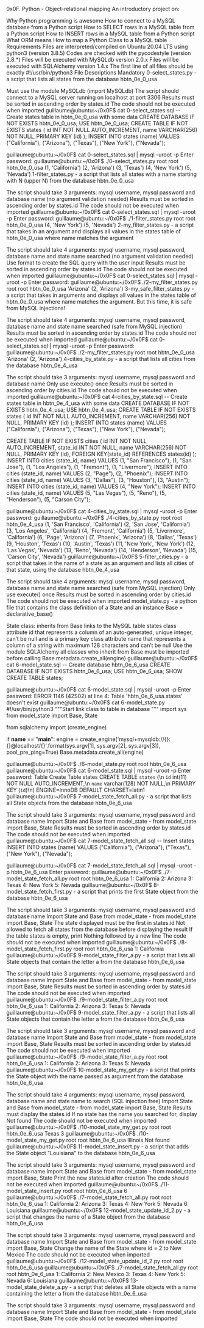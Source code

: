 0x0F. Python - Object-relational mapping
An introductory project on:

Why Python programming is awesome
How to connect to a MySQL database from a Python script
How to SELECT rows in a MySQL table from a Python script
How to INSERT rows in a MySQL table from a Python script
What ORM means
How to map a Python Class to a MySQL table
Requirements
Files are interpreted/compiled on Ubuntu 20.04 LTS using python3 (version 3.8.5)
Codes are checked with the pycodestyle (version 2.8.*)
Files will be executed with MySQLdb version 2.0.x
Files will be executed with SQLAlchemy version 1.4.x
The first line of all files should be exactly #!/usr/bin/python3
File Descriptions
Mandatory
0-select_states.py - a script that lists all states from the database hbtn_0e_0_usa

Must use the module MySQLdb (import MySQLdb)
The script should connect to a MySQL server running on localhost at port 3306
Results must be sorted in ascending order by states.id
The code should not be executed when imported
guillaume@ubuntu:~/0x0F$ cat 0-select_states.sql
-- Create states table in hbtn_0e_0_usa with some data
CREATE DATABASE IF NOT EXISTS hbtn_0e_0_usa;
USE hbtn_0e_0_usa;
CREATE TABLE IF NOT EXISTS states ( 
    id INT NOT NULL AUTO_INCREMENT, 
    name VARCHAR(256) NOT NULL,
    PRIMARY KEY (id)
);
INSERT INTO states (name) VALUES ("California"), ("Arizona"), ("Texas"), ("New York"), ("Nevada");

guillaume@ubuntu:~/0x0F$ cat 0-select_states.sql | mysql -uroot -p
Enter password: 
guillaume@ubuntu:~/0x0F$ ./0-select_states.py root root hbtn_0e_0_usa
(1, 'California')
(2, 'Arizona')
(3, 'Texas')
(4, 'New York')
(5, 'Nevada')
1-filter_states.py - a script that lists all states with a name starting with N (upper N) from the database hbtn_0e_0_usa

The script should take 3 arguments: mysql username, mysql password and database name (no argument validation needed)
Results must be sorted in ascending order by states.id
The code should not be executed when imported
guillaume@ubuntu:~/0x0F$ cat 0-select_states.sql | mysql -uroot -p
Enter password: 
guillaume@ubuntu:~/0x0F$ ./1-filter_states.py root root hbtn_0e_0_usa
(4, 'New York')
(5, 'Nevada')
2-my_filter_states.py - a script that takes in an argument and displays all values in the states table of hbtn_0e_0_usa where name matches the argument

The script should take 4 arguments: mysql username, mysql password, database name and state name searched (no argument validation needed)
Use format to create the SQL query with the user input
Results must be sorted in ascending order by states.id
The code should not be executed when imported
guillaume@ubuntu:~/0x0F$ cat 0-select_states.sql | mysql -uroot -p
Enter password: 
guillaume@ubuntu:~/0x0F$ ./2-my_filter_states.py root root hbtn_0e_0_usa 'Arizona'
(2, 'Arizona')
3-my_safe_filter_states.py - a script that takes in arguments and displays all values in the states table of hbtn_0e_0_usa where name matches the argument. But this time, it is safe from MySQL injections!

The script should take 4 arguments: mysql username, mysql password, database name and state name searched (safe from MySQL injection)
Results must be sorted in ascending order by states.id
The code should not be executed when imported
guillaume@ubuntu:~/0x0F$ cat 0-select_states.sql | mysql -uroot -p
Enter password: 
guillaume@ubuntu:~/0x0F$ ./2-my_filter_states.py root root hbtn_0e_0_usa 'Arizona'
(2, 'Arizona')
4-cities_by_state.py - a script that lists all cities from the database hbtn_0e_4_usa

The script should take 3 arguments: mysql username, mysql password and database name
Only use execute() once
Results must be sorted in ascending order by cities.id
The code should not be executed when imported
guillaume@ubuntu:~/0x0F$ cat 4-cities_by_state.sql
-- Create states table in hbtn_0e_4_usa with some data
CREATE DATABASE IF NOT EXISTS hbtn_0e_4_usa;
USE hbtn_0e_4_usa;
CREATE TABLE IF NOT EXISTS states ( 
    id INT NOT NULL AUTO_INCREMENT, 
    name VARCHAR(256) NOT NULL,
    PRIMARY KEY (id)
);
INSERT INTO states (name) VALUES ("California"), ("Arizona"), ("Texas"), ("New York"), ("Nevada");

CREATE TABLE IF NOT EXISTS cities ( 
    id INT NOT NULL AUTO_INCREMENT, 
    state_id INT NOT NULL,
    name VARCHAR(256) NOT NULL,
    PRIMARY KEY (id),
    FOREIGN KEY(state_id) REFERENCES states(id)
);
INSERT INTO cities (state_id, name) VALUES (1, "San Francisco"), (1, "San Jose"), (1, "Los Angeles"), (1, "Fremont"), (1, "Livermore");
INSERT INTO cities (state_id, name) VALUES (2, "Page"), (2, "Phoenix");
INSERT INTO cities (state_id, name) VALUES (3, "Dallas"), (3, "Houston"), (3, "Austin");
INSERT INTO cities (state_id, name) VALUES (4, "New York");
INSERT INTO cities (state_id, name) VALUES (5, "Las Vegas"), (5, "Reno"), (5, "Henderson"), (5, "Carson City");

guillaume@ubuntu:~/0x0F$ cat 4-cities_by_state.sql | mysql -uroot -p
Enter password: 
guillaume@ubuntu:~/0x0F$ ./4-cities_by_state.py root root hbtn_0e_4_usa
(1, 'San Francisco', 'California')
(2, 'San Jose', 'California')
(3, 'Los Angeles', 'California')
(4, 'Fremont', 'California')
(5, 'Livermore', 'California')
(6, 'Page', 'Arizona')
(7, 'Phoenix', 'Arizona')
(8, 'Dallas', 'Texas')
(9, 'Houston', 'Texas')
(10, 'Austin', 'Texas')
(11, 'New York', 'New York')
(12, 'Las Vegas', 'Nevada')
(13, 'Reno', 'Nevada')
(14, 'Henderson', 'Nevada')
(15, 'Carson City', 'Nevada')
guillaume@ubuntu:~/0x0F$ 
5-filter_cities.py - a script that takes in the name of a state as an argument and lists all cities of that state, using the database hbtn_0e_4_usa

The script should take 4 arguments: mysql username, mysql password, database name and state name searched (safe from MySQL injection)
Only use execute() once
Results must be sorted in ascending order by cities.id
The code should not be executed when imported
model_state.py - a python file that contains the class definition of a State and an instance Base = declarative_base()

State class:
inherits from Base
links to the MySQL table states
class attribute id that represents a column of an auto-generated, unique integer, can’t be null and is a primary key
class attribute name that represents a column of a string with maximum 128 characters and can’t be null
Use the module SQLAlchemy
all classes who inherit from Base must be imported before calling Base.metadata.create_all(engine)
guillaume@ubuntu:~/0x0F$ cat 6-model_state.sql
-- Create database hbtn_0e_6_usa
CREATE DATABASE IF NOT EXISTS hbtn_0e_6_usa;
USE hbtn_0e_6_usa;
SHOW CREATE TABLE states;

guillaume@ubuntu:~/0x0F$ cat 6-model_state.sql | mysql -uroot -p
Enter password: 
ERROR 1146 (42S02) at line 4: Table 'hbtn_0e_6_usa.states' doesn't exist
guillaume@ubuntu:~/0x0F$ cat 6-model_state.py
#!/usr/bin/python3
"""Start link class to table in database 
"""
import sys
from model_state import Base, State

from sqlalchemy import (create_engine)

if __name__ == "__main__":
    engine = create_engine('mysql+mysqldb://{}:{}@localhost/{}'.format(sys.argv[1], sys.argv[2], sys.argv[3]), pool_pre_ping=True)
    Base.metadata.create_all(engine)

guillaume@ubuntu:~/0x0F$ ./6-model_state.py root root hbtn_0e_6_usa
guillaume@ubuntu:~/0x0F$ cat 6-model_state.sql | mysql -uroot -p
Enter password: 
Table   Create Table
states  CREATE TABLE `states` (\n  `id` int(11) NOT NULL AUTO_INCREMENT,\n  `name` varchar(128) NOT NULL,\n  PRIMARY KEY (`id`)\n) ENGINE=InnoDB DEFAULT CHARSET=latin1
guillaume@ubuntu:~/0x0F$ 
7-model_state_fetch_all.py - a script that lists all State objects from the database hbtn_0e_6_usa

The script should take 3 arguments: mysql username, mysql password and database name
Import State and Base from model_state - from model_state import Base, State
Results must be sorted in ascending order by states.id
The code should not be executed when imported
guillaume@ubuntu:~/0x0F$ cat 7-model_state_fetch_all.sql
-- Insert states
INSERT INTO states (name) VALUES ("California"), ("Arizona"), ("Texas"), ("New York"), ("Nevada");

guillaume@ubuntu:~/0x0F$ cat 7-model_state_fetch_all.sql | mysql -uroot -p hbtn_0e_6_usa
Enter password: 
guillaume@ubuntu:~/0x0F$ ./7-model_state_fetch_all.py root root hbtn_0e_6_usa
1: California
2: Arizona
3: Texas
4: New York
5: Nevada
guillaume@ubuntu:~/0x0F$ 
8-model_state_fetch_first.py - a script that prints the first State object from the database hbtn_0e_6_usa

The script should take 3 arguments: mysql username, mysql password and database name
Import State and Base from model_state - from model_state import Base, State
The state displayed must be the first in states.id
Not allowed to fetch all states from the database before displaying the result
If the table states is empty, print Nothing followed by a new line
The code should not be executed when imported
guillaume@ubuntu:~/0x0F$ ./8-model_state_fetch_first.py root root hbtn_0e_6_usa
1: California
guillaume@ubuntu:~/0x0F$
9-model_state_filter_a.py - a script that lists all State objects that contain the letter a from the database hbtn_0e_6_usa

The script should take 3 arguments: mysql username, mysql password and database name
Import State and Base from model_state - from model_state import Base, State
Results must be sorted in ascending order by states.id
The code should not be executed when imported
guillaume@ubuntu:~/0x0F$ ./9-model_state_filter_a.py root root hbtn_0e_6_usa
1: California
2: Arizona
3: Texas
5: Nevada
guillaume@ubuntu:~/0x0F$
9-model_state_filter_a.py - a script that lists all State objects that contain the letter a from the database hbtn_0e_6_usa

The script should take 3 arguments: mysql username, mysql password and database name
Import State and Base from model_state - from model_state import Base, State
Results must be sorted in ascending order by states.id
The code should not be executed when imported
guillaume@ubuntu:~/0x0F$ ./9-model_state_filter_a.py root root hbtn_0e_6_usa
1: California
2: Arizona
3: Texas
5: Nevada
guillaume@ubuntu:~/0x0F$ 
10-model_state_my_get.py - a script that prints the State object with the name passed as argument from the database hbtn_0e_6_usa

The script should take 4 arguments: mysql username, mysql password, database name and state name to search (SQL injection free)
Import State and Base from model_state - from model_state import Base, State
Results must display the states.id
If no state has the name you searched for, display Not found
The code should not be executed when imported
guillaume@ubuntu:~/0x0F$ ./10-model_state_my_get.py root root hbtn_0e_6_usa Texas
3
guillaume@ubuntu:~/0x0F$ ./10-model_state_my_get.py root root hbtn_0e_6_usa Illinois
Not found
guillaume@ubuntu:~/0x0F$
11-model_state_insert.py - a script that adds the State object "Louisiana" to the database hbtn_0e_6_usa

The script should take 3 arguments: mysql username, mysql password and database name
Import State and Base from model_state - from model_state import Base, State
Print the new states.id after creation
The code should not be executed when imported
guillaume@ubuntu:~/0x0F$ ./11-model_state_insert.py root root hbtn_0e_6_usa 
6
guillaume@ubuntu:~/0x0F$ ./7-model_state_fetch_all.py root root hbtn_0e_6_usa 
1: California
2: Arizona
3: Texas
4: New York
5: Nevada
6: Louisiana
guillaume@ubuntu:~/0x0F$ 
12-model_state_update_id_2.py - a script that changes the name of a State object from the database hbtn_0e_6_usa

The script should take 3 arguments: mysql username, mysql password and database name
Import State and Base from model_state - from model_state import Base, State
Change the name of the State where id = 2 to New Mexico
The code should not be executed when imported
guillaume@ubuntu:~/0x0F$ ./12-model_state_update_id_2.py root root hbtn_0e_6_usa 
guillaume@ubuntu:~/0x0F$ ./7-model_state_fetch_all.py root root hbtn_0e_6_usa 
1: California
2: New Mexico
3: Texas
4: New York
5: Nevada
6: Louisiana
guillaume@ubuntu:~/0x0F$
13-model_state_delete_a.py - a script that deletes all State objects with a name containing the letter a from the database hbtn_0e_6_usa

The script should take 3 arguments: mysql username, mysql password and database name
Import State and Base from model_state - from model_state import Base, State
The code should not be executed when imported
